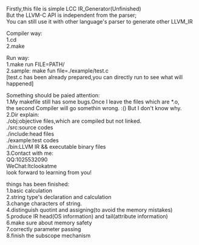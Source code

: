 Firstly,this file is simple LCC IR_Generator(Unfinished)  
But the LLVM-C API is independent from the parser;  
You can still use it with other language's parser to generate other LLVM_IR  

Compiler way:  
1.cd <This Dir>  
2.make  

Run way:  
1.make run FILE=PATH/<YOUR TEST FILE NAMES>  
2.sample: make fun file=./example/test.c  
  [test.c has been already prepared,you can directly run to see what will happened]  
  
Something should be paied attention:  
1.My makefile still has some bugs.Once I leave the files which are *.o,  
  the second Compiler will go somethin wrong.  :() But I don't know why.  
2.Dir explain:  
  ./obj:objective files,which are compiled but not linked.  
  ./src:source codes  
  ./include:head files  
  ./example:test codes  
  ./bin:LLVM IR && executable binary files  
3.Contact with me:  
  QQ:1025532090  
  WeChat:ltclookatme  
  look forward to learning from you!  


things has been finished:  
1.basic calculation  
2.string type's declaration and calculation  
3.change characters of string.  
4.distinguish quotint and assigning(to avoid the memory mistakes)  
5.produce IR head(OS information) and tail(attribute information)  
6.make sure about memory safety  
7.correctly parameter passing  
8.finish the subscope mechanism  


